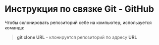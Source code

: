 # Инструкция по связке Git - GitHub

Чтобы склонировать репозиторий себе на компьютер, используется команда:
> **git clone URL** - клонируется репозиторий по адресу **URL**